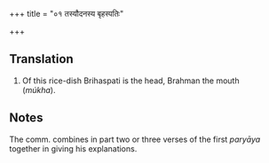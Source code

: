 +++
title = "०१ तस्यौदनस्य बृहस्पतिः"

+++
## Translation
1. Of this rice-dish Brihaspati is the head, Brahman the mouth  
(*múkha*).

## Notes
The comm. combines in part two or three verses of the first *paryāya*  
together in giving his explanations.
